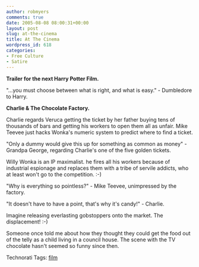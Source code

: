 ```yaml
---
author: robmyers
comments: true
date: 2005-08-08 08:00:31+00:00
layout: post
slug: at-the-cinema
title: At The Cinema
wordpress_id: 618
categories:
- Free Culture
- Satire
---
```


  
**Trailer for the next Harry Potter Film.**  


  
"...you must choose between what is right, and what is easy." - Dumbledore to Harry.  


  
**Charlie & The Chocolate Factory.**  


  
Charlie regards Veruca getting the ticket by her father buying tens of thousands of bars and getting his workers to open them all as unfair. Mike Teevee just hacks Wonka's numeric system to predict where to find a ticket.  


  
"Only a dummy would give this up for something as common as money" - Grandpa George, regarding Charlie's one of the five golden tickets.  


  
Willy Wonka is an IP maximalist. he fires all his workers because of industrial espionage and replaces them with a tribe of servile addicts, who at least won't go to the competition. :-)  


  
"Why is everything so pointless?" - Mike Teevee, unimpressed by the factory.  
  
"It doesn't have to have a point, that's why it's candy!" - Charlie.  


  
Imagine releasing everlasting gobstoppers onto the market. The displacement! :-)  


  
Someone once told me about how they thought they could get the food out of the telly as a child living in a council house. The scene with the TV chocolate hasn't seemed so funny since then.  


  


Technorati Tags: [film](http://technorati.com/tag/film)

  


